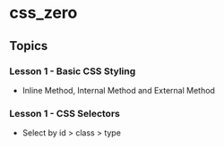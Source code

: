 # css_zero


## Topics

### Lesson 1 - Basic CSS Styling
- Inline Method, Internal Method and External Method

### Lesson 1 - CSS Selectors
- Select by id > class > type